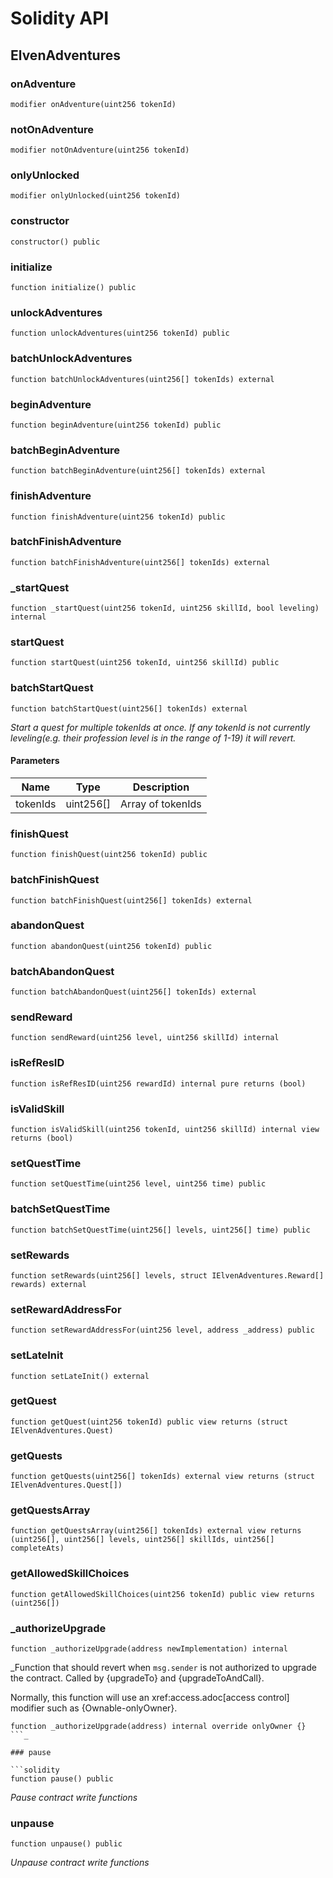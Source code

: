 # Solidity API

## ElvenAdventures

### onAdventure

```solidity
modifier onAdventure(uint256 tokenId)
```

### notOnAdventure

```solidity
modifier notOnAdventure(uint256 tokenId)
```

### onlyUnlocked

```solidity
modifier onlyUnlocked(uint256 tokenId)
```

### constructor

```solidity
constructor() public
```

### initialize

```solidity
function initialize() public
```

### unlockAdventures

```solidity
function unlockAdventures(uint256 tokenId) public
```

### batchUnlockAdventures

```solidity
function batchUnlockAdventures(uint256[] tokenIds) external
```

### beginAdventure

```solidity
function beginAdventure(uint256 tokenId) public
```

### batchBeginAdventure

```solidity
function batchBeginAdventure(uint256[] tokenIds) external
```

### finishAdventure

```solidity
function finishAdventure(uint256 tokenId) public
```

### batchFinishAdventure

```solidity
function batchFinishAdventure(uint256[] tokenIds) external
```

### _startQuest

```solidity
function _startQuest(uint256 tokenId, uint256 skillId, bool leveling) internal
```

### startQuest

```solidity
function startQuest(uint256 tokenId, uint256 skillId) public
```

### batchStartQuest

```solidity
function batchStartQuest(uint256[] tokenIds) external
```

_Start a quest for multiple tokenIds at once. If any tokenId is not currently leveling(e.g. their
     profession level is in the range of 1-19) it will revert._

#### Parameters

| Name | Type | Description |
| ---- | ---- | ----------- |
| tokenIds | uint256[] | Array of tokenIds |

### finishQuest

```solidity
function finishQuest(uint256 tokenId) public
```

### batchFinishQuest

```solidity
function batchFinishQuest(uint256[] tokenIds) external
```

### abandonQuest

```solidity
function abandonQuest(uint256 tokenId) public
```

### batchAbandonQuest

```solidity
function batchAbandonQuest(uint256[] tokenIds) external
```

### sendReward

```solidity
function sendReward(uint256 level, uint256 skillId) internal
```

### isRefResID

```solidity
function isRefResID(uint256 rewardId) internal pure returns (bool)
```

### isValidSkill

```solidity
function isValidSkill(uint256 tokenId, uint256 skillId) internal view returns (bool)
```

### setQuestTime

```solidity
function setQuestTime(uint256 level, uint256 time) public
```

### batchSetQuestTime

```solidity
function batchSetQuestTime(uint256[] levels, uint256[] time) public
```

### setRewards

```solidity
function setRewards(uint256[] levels, struct IElvenAdventures.Reward[] rewards) external
```

### setRewardAddressFor

```solidity
function setRewardAddressFor(uint256 level, address _address) public
```

### setLateInit

```solidity
function setLateInit() external
```

### getQuest

```solidity
function getQuest(uint256 tokenId) public view returns (struct IElvenAdventures.Quest)
```

### getQuests

```solidity
function getQuests(uint256[] tokenIds) external view returns (struct IElvenAdventures.Quest[])
```

### getQuestsArray

```solidity
function getQuestsArray(uint256[] tokenIds) external view returns (uint256[], uint256[] levels, uint256[] skillIds, uint256[] completeAts)
```

### getAllowedSkillChoices

```solidity
function getAllowedSkillChoices(uint256 tokenId) public view returns (uint256[])
```

### _authorizeUpgrade

```solidity
function _authorizeUpgrade(address newImplementation) internal
```

_Function that should revert when `msg.sender` is not authorized to upgrade the contract. Called by
{upgradeTo} and {upgradeToAndCall}.

Normally, this function will use an xref:access.adoc[access control] modifier such as {Ownable-onlyOwner}.

```solidity
function _authorizeUpgrade(address) internal override onlyOwner {}
```_

### pause

```solidity
function pause() public
```

_Pause contract write functions_

### unpause

```solidity
function unpause() public
```

_Unpause contract write functions_

